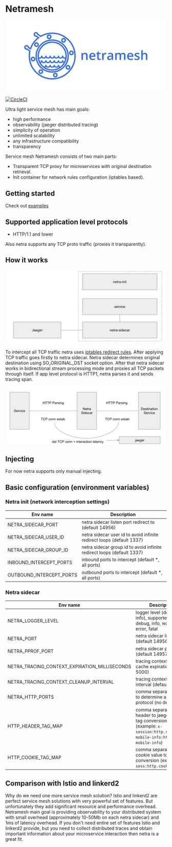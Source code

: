 # Netramesh

![netramesh](media/logo.png)

[![CircleCI](https://circleci.com/gh/Lookyan/netramesh/tree/master.svg?style=svg)](https://circleci.com/gh/Lookyan/netramesh/tree/master)

Ultra light service mesh has main goals:

- high performance
- observability (jaeger distributed tracing)
- simplicity of operation
- unlimited scalability
- any infrastructure compatibility
- transparency

Service mesh Netramesh consists of two main parts:
- Transparent TCP proxy for microservices with original destination retrieval.
- Init container for network rules configuration (iptables based).

## Getting started

Check out [examples](./examples)

## Supported application level protocols
- HTTP/1.1 and lower

Also netra supports any TCP proto traffic (proxies it transparently).


## How it works

![main parts](media/netra_main_parts.png)

To intercept all TCP traffic netra uses [iptables redirect rules](./iptables-rules.sh). After applying TCP traffic goes firstly to netra sidecar. Netra sidecar determines original destination using SO_ORIGINAL_DST socket option. After that netra sidecar works in bidirectional stream processing mode and proxies all TCP packets through itself. If app level protocol is HTTP1, netra parses it and sends tracing span.

![traffic interception](media/netra_traffic_intercept.png)

## Injecting

For now netra supports only manual injecting.

## Basic configuration (environment variables)

### Netra init (network interception settings)

Env name| Description
---|---
NETRA_SIDECAR_PORT | netra sidecar listen port redirect to (default 14956)
NETRA_SIDECAR_USER_ID | netra sidecar user id to avoid infinite redirect loops (default 1337)
NETRA_SIDECAR_GROUP_ID | netra sidecar group id to avoid infinite redirect loops (default 1337)
INBOUND_INTERCEPT_PORTS | inbound ports to intercept (default *, all ports)
OUTBOUND_INTERCEPT_PORTS | outbound ports to intercept (default *, all ports)


### Netra sidecar

Env name| Description
---|---
NETRA_LOGGER_LEVEL | logger level (default info), supported values: debug, info, warning, error, fatal
NETRA_PORT | netra sidecar listen port (default 14956)
NETRA_PPROF_PORT | netra sidecar pprof port (default 14957)
NETRA_TRACING_CONTEXT_EXPIRATION_MILLISECONDS | tracing context mapping cache expiration (default 5000)
NETRA_TRACING_CONTEXT_CLEANUP_INTERVAL | tracing context cleanup interval (default 1000)
NETRA_HTTP_PORTS | comma separated ports to determine as HTTP1 protocol (no default)
HTTP_HEADER_TAG_MAP | comma separated HTTP header to jaeger span tag conversion (example: `x-session:http.session,x-mobile-info:http.x-mobile-info`)
HTTP_COOKIE_TAG_MAP | comma separated HTTP cookie value to span tag conversion (example: `sess:http.cookies.sess`)


## Comparison with Istio and linkerd2

Why do we need one more service mesh solution? Istio and linkerd2 are perfect service mesh solutions with very powerful set of features. But unfortunately they add significant resource and performance overhead.
Netramesh main goal is providing observability to your distributed system with small overhead (approximately 10-50Mb on each netra sidecar) and 1ms of latency overhead. If you don't need entire set of features Istio and linkerd2 provide, but you need to collect distributed traces and obtain important information about your microservice interaction then netra is a great fit.
